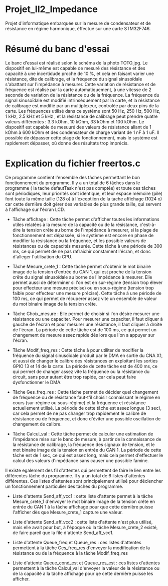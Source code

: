 # Projet_II2_Impedance
Projet d'informatique embarquée sur la mesure de condensateur et de résistance en régime harmonique, éffectué sur une carte STM32F746.

# Résumé du banc d'essai

Le banc d'essai est réalisé selon le schéma de la photo TOTO.jpg. Le dispositif en lui-même est capable de mesuré des résistance et des capacité à une incertidude proche de 10 %, et cela en faisant varier une résistance, dite de calibrage, et la fréquence du signal sinusoïdale s'abattant sur l'impédance à mesurer. Cette variation de résistance et de fréquence est réalisé par la carte automatiquement, à une vitesse de 2 seconde de variation de la résistance ou de la fréquence. La fréquence du signal sinusoïdale est modifié intrinséquement par la carte, et la résistance de calibrage est modifié par un multiplexeur, controlée par deux pins de la carte.
Les fréquences utilisé dans ce système sont 50 Hz, 250 Hz, 500 Hz, 1 kHz, 2.5 kHz et 5 kHz , et la résistance de calibrage peut prendre quatre valeurs différentes : 3.3 kOhm, 10 kOhm, 33 kOhm et 100 kOhm. Le dispositif est capable de mesuuré des valeurs de résistance allant de 1 kOhm à 600 kOhm et des condensateur de charge variant de 1 nF à 1 uF. Il possible de dépasser cette plage de fonctionnement, mais le système est rapidement dépasser, où donne des résultats trop imprécis.

# Explication du fichier freertos.c

Ce programme contient l'ensemble des tâches permettant le bon fonctionnement du programme. Il y a un total de 6 tâches dans le programme ( la tache defautTask n'est pas comptée) et toute ces tâches sont périodiques, leur priorités sont identique, et leur espace mémoire (pile) font toute la même taille (128 o) à l'exceptiion de la tache affichage (1024 o) car cette dernière doit gérer des variables de plus grande taille, qui servent à l'affichage sur l'écran LCD.

- Tâche affichage : Cette tâche permet d'afficher toutes les informations utiles relatées à la mesure de la capacité ou de la résistance, c'est-à-dire la tension crête au borne de l'impédance à mesurer, si la plage de fonctionnement est dépassée, si le système est encore en phase de modifier la résistance ou la fréquence, et les possible valeurs de résistances ou de capacités mesurée. Cette tâche à une période de 300 ms, ce qui permet de ne pas rafraichir constament l'écran, et donc d'alleger l'utilisation du CPU.

- Tâche Mesure_crete_1 : Cette tâche permet d'obtenir le mot binaire image de la tension d'entrée du CAN 1, qui est proche de la tension crête du signal sinusoïdale au borne de l'impédance à mesurer. Elle permet aussi de déterminer si l'on est en sur-régime (tension trop élever pour effecteur une mesure précise) ou en sous-régime (tension trop faible pour effecteur une mesure précise). Cette tâche à une période de 100 ms, ce qui permet de récuperer assez vite un ensemble de valeur du mot binaire image de la tension crête.

- Tâche Choix_mesure : Elle permet de choisir si l'on désire mesurer une résistance ou une capaciter. Pour mesurer une capaciter, il faut cliquer à gauche de l'écran et pour mesurer une résistance, il faut cliquer à droite de l'écran. La période de cette tâche est de 100 ms, ce qui permet un changement de mesure assez rapide dès lors que l'on a appuyer sur l'écran.

- Tâche Modif_freq_res : Cette tâche à pour utiliter de modifier la fréquence du signal sinusoïdale produit par le DMA en sortie du CNA X1, et aussi de changer le calibre des résistances en exploitant les sorties GPIO 13 et 14 de la carte. La période de cette tâche est de 400 ms, ce qui permet de changer assez vite la fréquence ou la résistance du circuit, sans pour autant être trop rapide, car cela peut faire dysfonctionner le DMA.

- Tâche Ges_freq_res : Cette tâche permet de décider quel changement de fréquence ou de résistance faut-t'il choisir connaissant le régime en cours (sur-régime ou sous-régime) et la fréquence et résistance actuellement utilisé. La période de cette tâche est assez longue (3 sec), car cela permet de ne pas changer trop rapidement le calibre de résistance ou de fréquence, et donc d'éviter une possible oscillation de changement de calibre.

- Tâche Calcul_val : Cette tâche permet de calculer une estimation de l'impédance mise sur le banc de mesure, à partir de la connaissance de la résistance de calibrage, la fréquence des signaux de tension, et le mot binaire image de la tension en entrée du CAN 1. La période de cette tâche est de 1 sec, ce qui est assez long, mais cela permet d'effectuer le calcul des valeurs d'impédance sans causer une possible famine.

Il existe egalement des fil d'attentes qui permettent de faire le lien entre les différentes tâche du programme. Il y a un total de 6 listes d'attentes différentes. Ces listes d'attentes sont principalement utilisé pour déclencher un fonctionnement particulier des tâches du programme.

- Liste d'attente Send_aff_vcc1 : cette liste d'attente permet à la tâche Mesure_crete_1 d'envoyer le mot binaire image de la tension crête en entrée du CAN 1 à la tâche affichage pour que cette dernière puisse l'afficher dès que Mesure_crete_1 capture une valeur.

- Liste d'attente Send_aff_vcc2 : cette liste d'attente n'est plus utilisé, mais elle avait pour but, à l'époque où la tâche Mesure_crete_2 existé, de faire pareil que la file d'attente Send_aff_vcc1.

- Liste d'attente Queue_freq et Queue_res : ces listes d'attentes permettent à la tâche Ges_freq_res d'envoyer la modification de la résistance ou de la fréquence à la tâche Modif_freq_res

- Liste d'attente Queue_cond_est et Queue_res_est : ces listes d'attentes permettent à la tâche Calcul_val d'envoyer la valeur de la résistance ou de la capacité à la tâche affichage pour qe cette dernière puisse les afficher. 







